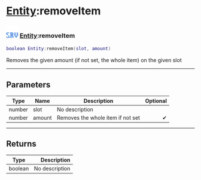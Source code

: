 # [Entity](../entity/README.md):removeItem

### <img src="../../.gitbook/assets/server.png" width="32" height="32" /> [Entity](../entity/README.md):removeItem

```lua
boolean Entity:removeItem(slot, amount)
```

Removes the given amount (if not set, the whole item) on the given slot<br>

-----------------
## Parameters

| Type   | Name | Description | Optional |
| ------ | ---- | ----------- | -------: |
| number | slot | No description |   |
| number | amount | Removes the whole item if not set | ✔ |

-----------------
## Returns

| Type   | Description |
| ------ | ----------: |
| boolean | No description |
